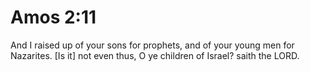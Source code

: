 # Amos 2:11

And I raised up of your sons for prophets, and of your young men for Nazarites. [Is it] not even thus, O ye children of Israel? saith the LORD.